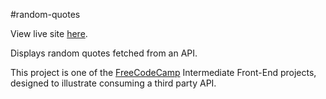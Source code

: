 #random-quotes

View live site [here](https://kvsm.github.io/random-quotes).

Displays random quotes fetched from an API.

This project is one of the [FreeCodeCamp](http://www.freecodecamp.com) Intermediate Front-End projects, designed to illustrate consuming a third party API.
